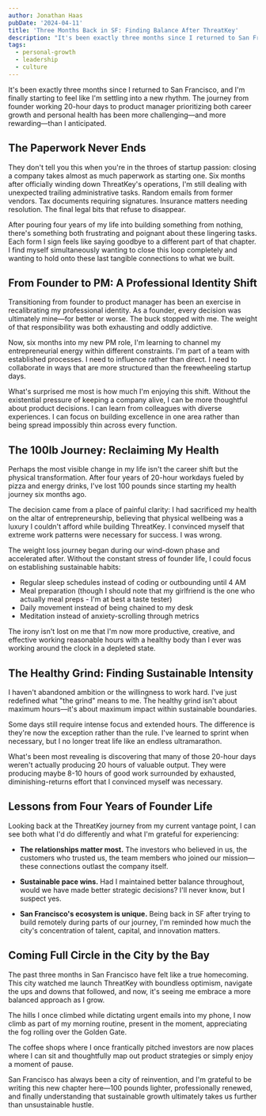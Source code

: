 ```yaml
---
author: Jonathan Haas
pubDate: '2024-04-11'
title: 'Three Months Back in SF: Finding Balance After ThreatKey'
description: "It's been exactly three months since I returned to San Francisco, and I'm finally starting to feel like I'm settling into a new rhythm."
tags:
  - personal-growth
  - leadership
  - culture
---
```


It's been exactly three months since I returned to San Francisco, and I'm finally starting to feel like I'm settling into a
new rhythm. The journey from founder working 20-hour days to product manager
prioritizing both career growth and personal health has been more
challenging—and more rewarding—than I anticipated.

## The Paperwork Never Ends

They don't tell you this when you're in the throes of startup passion: closing a
company takes almost as much paperwork as starting one. Six months after
officially winding down ThreatKey's operations, I'm still dealing with
unexpected trailing administrative tasks. Random emails from former vendors. Tax
documents requiring signatures. Insurance matters needing resolution. The final
legal bits that refuse to disappear.

After pouring four years of my life into building something from nothing,
there's something both frustrating and poignant about these lingering tasks.
Each form I sign feels like saying goodbye to a different part of that chapter.
I find myself simultaneously wanting to close this loop completely and wanting
to hold onto these last tangible connections to what we built.

## From Founder to PM: A Professional Identity Shift

Transitioning from founder to product manager has been an exercise in
recalibrating my professional identity. As a founder, every decision was
ultimately mine—for better or worse. The buck stopped with me. The weight of
that responsibility was both exhausting and oddly addictive.

Now, six months into my new PM role, I'm learning to channel my entrepreneurial
energy within different constraints. I'm part of a team with established
processes. I need to influence rather than direct. I need to collaborate in ways
that are more structured than the freewheeling startup days.

What's surprised me most is how much I'm enjoying this shift. Without the
existential pressure of keeping a company alive, I can be more thoughtful about
product decisions. I can learn from colleagues with diverse experiences. I can
focus on building excellence in one area rather than being spread impossibly
thin across every function.

## The 100lb Journey: Reclaiming My Health

Perhaps the most visible change in my life isn't the career shift but the
physical transformation. After four years of 20-hour workdays fueled by pizza
and energy drinks, I've lost 100 pounds since starting my health journey six
months ago.

The decision came from a place of painful clarity: I had sacrificed my health on
the altar of entrepreneurship, believing that physical wellbeing was a luxury I
couldn't afford while building ThreatKey. I convinced myself that extreme work
patterns were necessary for success. I was wrong.

The weight loss journey began during our wind-down phase and accelerated after.
Without the constant stress of founder life, I could focus on establishing
sustainable habits:

- Regular sleep schedules instead of coding or outbounding until 4 AM
- Meal preparation (though I should note that my girlfriend is the one who
  actually meal preps - I'm at best a taste tester)
- Daily movement instead of being chained to my desk
- Meditation instead of anxiety-scrolling through metrics

The irony isn't lost on me that I'm now more productive, creative, and effective
working reasonable hours with a healthy body than I ever was working around the
clock in a depleted state.

## The Healthy Grind: Finding Sustainable Intensity

I haven't abandoned ambition or the willingness to work hard. I've just
redefined what "the grind" means to me. The healthy grind isn't about maximum
hours—it's about maximum impact within sustainable boundaries.

Some days still require intense focus and extended hours. The difference is
they're now the exception rather than the rule. I've learned to sprint when
necessary, but I no longer treat life like an endless ultramarathon.

What's been most revealing is discovering that many of those 20-hour days
weren't actually producing 20 hours of valuable output. They were producing
maybe 8-10 hours of good work surrounded by exhausted, diminishing-returns
effort that I convinced myself was necessary.

## Lessons from Four Years of Founder Life

Looking back at the ThreatKey journey from my current vantage point, I can see
both what I'd do differently and what I'm grateful for experiencing:

- **The relationships matter most.** The investors who believed in us, the
  customers who trusted us, the team members who joined our mission—these
  connections outlast the company itself.

- **Sustainable pace wins.** Had I maintained better balance throughout, would
  we have made better strategic decisions? I'll never know, but I suspect yes.

- **San Francisco's ecosystem is unique.** Being back in SF after trying to
  build remotely during parts of our journey, I'm reminded how much the city's
  concentration of talent, capital, and innovation matters.

## Coming Full Circle in the City by the Bay

The past three months in San Francisco have felt like a true homecoming. This
city watched me launch ThreatKey with boundless optimism, navigate the ups and
downs that followed, and now, it's seeing me embrace a more balanced approach as
I grow.

The hills I once climbed while dictating urgent emails into my phone, I now
climb as part of my morning routine, present in the moment, appreciating the fog
rolling over the Golden Gate.

The coffee shops where I once frantically pitched investors are now places where
I can sit and thoughtfully map out product strategies or simply enjoy a moment
of pause.

San Francisco has always been a city of reinvention, and I'm grateful to be
writing this new chapter here—100 pounds lighter, professionally renewed, and
finally understanding that sustainable growth ultimately takes us further than
unsustainable hustle.
